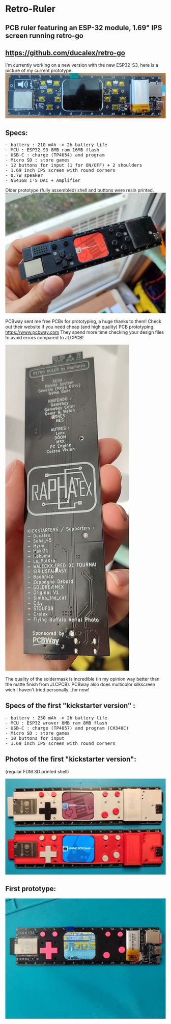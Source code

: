 # Retro-Ruler
## PCB ruler featuring an ESP-32 module, 1.69" IPS screen running retro-go

## <https://github.com/ducalex/retro-go>

I'm currently working on a new version with the new ESP32-S3, here is a picture of my current prototype.
<img src="retro-ruler-V2.1-PCB.jpg"/>

## Specs:
<pre>
- battery : 210 mAh -> 2h battery life
- MCU : ESP32-S3 8MB ram 16MB flash
- USB-C : charge (TP4054) and program
- Micro SD : store games
- 12 buttons for input (1 for ON/OFF) + 2 shoulders
- 1.69 inch IPS screen with round corners
- 0.7W speaker
- NS4168 I²S DAC + Amplifier
</pre>

Older prototype (fully assembled) shell and buttons were resin printed.
<img src="retro-ruler-V2.jpg"/>

PCBway sent me free PCBs for prototyping, a huge thanks to them!
Check out their website if you need cheap (and high quality) PCB prototyping.
https://www.pcbway.com
They spend more time checking your design files to avoid errors compared to JLCPCB!

<img src="retro-ruler-V2-PCB.jpg"/>

The quality of the soldermask is incredible (in my opinion way better than the matte finish from JLCPCB).
PCBway also does multicolor silkscreen wich I haven't tried personally...for now!


## Specs of the first "kickstarter version" :
<pre>
- battery : 230 mAh -> 2h battery life
- MCU : ESP32 wrover 8MB ram 8MB flash
- USB-C : charge (TP4057) and program (CH340C)
- Micro SD : store games
- 10 buttons for input
- 1.69 inch IPS screen with round corners
</pre>

## Photos of the first "kickstarter version":
(regular FDM 3D printed shell)

<img src="retro-ruler-V1.jpg"/>

## First prototype:

<img src="retro-ruler-V0.jpg"/>
